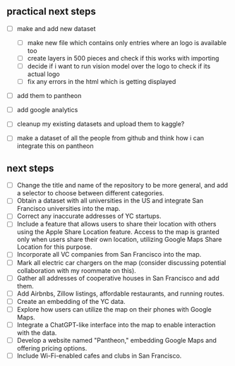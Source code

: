 ## practical next steps

- [ ] make and add new dataset 
    - [ ] make new file which contains only entries where an logo is available too
    - [ ] create layers in 500 pieces and check if this works with importing
    - [ ] decide if i want to run vision model over the logo to check if its actual logo
    - [ ] fix any errors in the html which is getting displayed 
- [ ] add them to pantheon
- [ ] add google analytics 
- [ ] cleanup my existing datasets and upload them to kaggle?
- [ ] make a dataset of all the people from github and think how i can integrate this on pantheon


## next steps

- [ ] Change the title and name of the repository to be more general, and add a selector to choose between different categories.
- [ ] Obtain a dataset with all universities in the US and integrate San Francisco universities into the map.
- [ ] Correct any inaccurate addresses of YC startups.
- [ ] Include a feature that allows users to share their location with others using the Apple Share Location feature. Access to the map is granted only when users share their own location, utilizing Google Maps Share Location for this purpose.
- [ ] Incorporate all VC companies from San Francisco into the map.
- [ ] Mark all electric car chargers on the map (consider discussing potential collaboration with my roommate on this).
- [ ] Gather all addresses of cooperative houses in San Francisco and add them.
- [ ] Add Airbnbs, Zillow listings, affordable restaurants, and running routes.
- [ ] Create an embedding of the YC data.
- [ ] Explore how users can utilize the map on their phones with Google Maps.
- [ ] Integrate a ChatGPT-like interface into the map to enable interaction with the data.
- [ ] Develop a website named "Pantheon," embedding Google Maps and offering pricing options.
- [ ] Include Wi-Fi-enabled cafes and clubs in San Francisco.